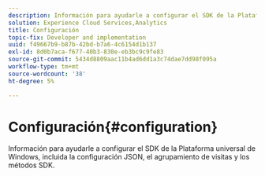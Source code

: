 ```yaml
---
description: Información para ayudarle a configurar el SDK de la Plataforma universal de Windows, incluida la configuración JSON, el agrupamiento de visitas y los métodos SDK.
solution: Experience Cloud Services,Analytics
title: Configuración
topic-fix: Developer and implementation
uuid: f49667b9-b87b-42bd-b7a6-4c6154d1b137
exl-id: 8d0b7aca-f677-40b3-830e-eb3bc9c9fe83
source-git-commit: 5434d8809aac11b4ad6dd1a3c74dae7dd98f095a
workflow-type: tm+mt
source-wordcount: '38'
ht-degree: 5%

---
```


# Configuración{#configuration}

Información para ayudarle a configurar el SDK de la Plataforma universal de Windows, incluida la configuración JSON, el agrupamiento de visitas y los métodos SDK.

